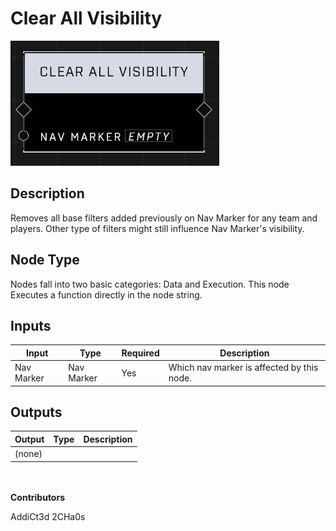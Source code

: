 # Clear All Visibility
![](../../../.gitbook/assets/clear-all-visibility.JPG)
## Description
Removes all base filters added previously on Nav Marker for any team and players. Other type of filters might still influence Nav Marker's visibility.

## Node Type
Nodes fall into two basic categories: Data and Execution. This node Executes a function directly in the node string.

## Inputs
| Input | Type | Required | Description |
|------------------|------------------|----------|--------------------------------------------------------------|
| Nav Marker | Nav Marker | Yes | Which nav marker is affected by this node. |

## Outputs
| Output | Type | Description |
|------------------|------------------|--------------------------------------------------------------|
| (none) | | |

\
\
**Contributors**

AddiCt3d 2CHa0s